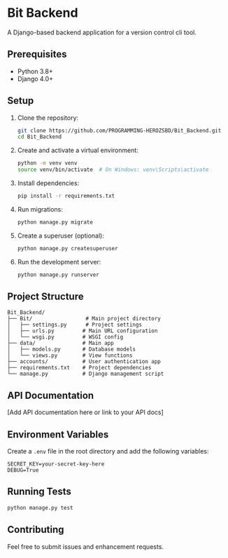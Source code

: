 # Bit Backend

A Django-based backend application for a version control cli tool.

## Prerequisites

- Python 3.8+
- Django 4.0+

## Setup

1. Clone the repository:
   ```bash
   git clone https://github.com/PROGRAMMING-HEROZSBD/Bit_Backend.git
   cd Bit_Backend
   ```

2. Create and activate a virtual environment:
   ```bash
   python -m venv venv
   source venv/bin/activate  # On Windows: venv\Scripts\activate
   ```

3. Install dependencies:
   ```bash
   pip install -r requirements.txt
   ```

4. Run migrations:
   ```bash
   python manage.py migrate
   ```

5. Create a superuser (optional):
   ```bash
   python manage.py createsuperuser
   ```

6. Run the development server:
   ```bash
   python manage.py runserver
   ```

## Project Structure

```
Bit_Backend/
├── Bit/                 # Main project directory
│   ├── settings.py      # Project settings
│   ├── urls.py         # Main URL configuration
│   └── wsgi.py         # WSGI config
├── data/               # Main app
│   ├── models.py       # Database models
│   └── views.py        # View functions
├── accounts/           # User authentication app
├── requirements.txt    # Project dependencies
└── manage.py           # Django management script
```

## API Documentation

[Add API documentation here or link to your API docs]

## Environment Variables

Create a `.env` file in the root directory and add the following variables:

```
SECRET_KEY=your-secret-key-here
DEBUG=True
```

## Running Tests

```bash
python manage.py test
```

## Contributing

Feel free to submit issues and enhancement requests.
